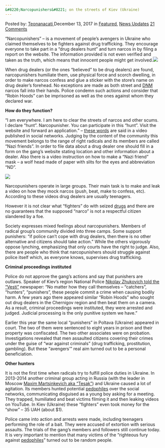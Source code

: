 ```yaml
---
&#8220;Narcopunishers&#8221; on the streets of Kiev (Ukraine)
---
```

<article class="post-listing post-23889 post type-post status-publish format-standard has-post-thumbnail hentry category-deepdot-news category-news-updates tag-kiev tag-narcopunishers tag-streets tag-ukraine">
    <div class="post-inner">
    <p class="post-meta">
    <span>Posted by: <a href="https://www.deepdotweb.com/author/teonanacati/" title="">Teonanacati </a></span>
    <span>December 13, 2017</span>
    <span>in <a href="https://www.deepdotweb.com/category/deepdot-news/" rel="category tag">Featured</a>, <a href="https://www.deepdotweb.com/category/news-updates/" rel="category tag">News Updates</a></span>
    <span><a href="https://www.deepdotweb.com/2017/12/13/narcopunishers-streets-kiev-ukraine/#comments">21 Comments</a></span>
    </p>
    <div class="clear"></div>
    <div class="entry">
    <p>&#8220;Narcopunishers&#8221; &#8211; is a movement of people&#8217;s avengers in Ukraine who claimed themselves to be fighters against drug trafficking. They encourage everyone to take part in a &#8220;drug dealers hunt&#8221; and turn narcos in by filing a report on the website. The information provided is not even verified and taken as the truth, which means that innocent people might get involved.<img class="wp-image-23896" src="https://www.deepdotweb.com/wp-content/uploads/2017/12/word-image-23.jpeg" /></p>
    <p>When drug dealers (or the ones “believed” to be drug dealers) are found, narcopunishers humiliate them, use physical force and scorch dwelling, in order to make narcos confess and glue a sticker with the store&#8217;s name on drug dealer&#8217;s forehead. No exceptions are made as both street and <a href="https://www.deepdotweb.com/dark-net-market-comparison-chart/">DNM</a> narcos fall into their hands. Police condemn such actions and consider that &#8220;Robin Hoods&#8221; can be imprisoned as well as the ones against whom they declared war.</p>
    <p><strong>How do they function?</strong></p>
    <p>&#8220;I am everywhere. I am here to clear the streets of narcos and other scums. I declare &#8220;hunt&#8221;. Narcopunisher. You can participate in this &#8220;hunt&#8221;. Visit the website and forward an application.&#8221; &#8211; <a href="https://vesti-ukr.com/strana/267089-vojna-s-baryhami">these words</a> are said in a video published in social networks. Judging by the content of the community this movement belongs to the range of right radicals and its members are called &#8220;Nazi friends&#8221;. In order to file data about a drug dealer one should fill in a form on the gang&#8217;s website stating location and other information about a dealer. Also there is a video instruction on how to make a &#8220;Nazi friend&#8221; mask &#8211; a wolf head made of paper with slits for the eyes and abbreviation &#8220;ND&#8221;.</p>
    <p><img class="wp-image-23897" src="https://www.deepdotweb.com/wp-content/uploads/2017/12/word-image-24.jpeg" srcset="https://www.deepdotweb.com/wp-content/uploads/2017/12/word-image-24.jpeg 785w, https://www.deepdotweb.com/wp-content/uploads/2017/12/word-image-24-300x169.jpeg 300w" sizes="(max-width: 785px) 100vw, 785px" /></p>
    <p>Narcopunishers operate in large groups. Their main task is to make and leak a video on how they mock narcos (push, beat, make to confess, etc). According to these videos drug dealers are usually teenagers.</p>
    <p>However it is not clear what &#8220;fighters&#8221; do with seized <a href="https://www.deepdotweb.com/tag/drugs/">drugs</a> and there are no guarantees that the supposed &#8220;narco&#8221; is not a respectful citizen slandered by a foe.</p>
    <p>Society expresses mixed feelings about narcopunishers. Members of radical group&#8217;s community divided into three camps. Some support punishers: &#8220;if police can&#8217;t cope with drug dealers, then there is no other alternative and citizens should take action.&#8221; While the others vigorously oppose lynching, emphasizing that only courts have the right to judge. Also, there are people who think that narcopunishers should struggle against police itself which, as everyone knows, supervises drug trafficking.</p>
    <p><strong>Criminal proceedings instituted</strong></p>
    <p><a id="post-23889-_ox90uvz6dw0s"></a> Police do not approve the gang’s actions and say that punishers are outlaws. Speaker of Kiev&#8217;s region National Police <a href="https://gs.fm/texts/20171130/6210716.html">Nikolay Zhukovich told the &#8220;Vesti&#8221;</a> newspaper: &#8220;No matter how they call themselves &#8211; &#8220;catchers&#8221;, &#8220;hunters&#8221;, &#8220;punishers&#8221;, these people commit a crime when causing bodily harm. A few years ago there appeared similar &#8220;Robin Hoods&#8221; who sought out drug dealers in the Chernigov region and then beat them on a camera. As a result, criminal proceedings were instituted, they were arrested and judged. Judicial processing is the only punitive system we have.&#8221;</p>
    <p><a id="post-23889-_gjdgxs"></a> Earlier this year the same local “punishers” in Poltava (Ukraine) appeared in court. The two of them were sentenced to eight years in prison and their property was confiscated. The two other associates were on probation. Investigations revealed that men assaulted citizens covering their crimes under the guise of &#8220;war against criminals&#8221; (drug trafficking, prostitution, gambling). But these &#8220;avengers’&#8221; real aim turned out to be a personal beneficiation.</p>
    <p><strong>Other hunters</strong></p>
    <p>It is not the first time when radicals try to fulfill police duties in Ukraine. In 2013-2014 another criminal group acting in Russia (with the leader in Moscow <a href="http://kazinfo.today/2017/06/28/126266/">Maxim Martsinkevich aka “Tesak”</a>) and Ukraine caused a lot of agitation. Its members hunted potential <a href="https://www.deepdotweb.com/tag/pedophile/">pedophiles</a> over the social networks, communicating disguised as a young boy asking for a meeting. They trapped, humiliated and beat victims filming it and then leaking videos on YouTube. In Kiev (Ukraine) these &#8220;fighters&#8221; even took money for the &#8220;show&#8221; &#8211; 35 UAH (about $1).</p>
    <p>Police came into action and arrests were made, including teenagers performing the role of a bait. They were accused of extortion with serious assaults. The trials of the gang&#8217;s members and followers still continue today. It is very important to mention that many victims of the &#8220;righteous fury against <a href="https://www.deepdotweb.com/tag/pedophile/">pedophiles</a>&#8221; turned out to be random people.</p>
    </div>
    <span style="display:none"><a href="https://www.deepdotweb.com/tag/kiev/" rel="tag">kiev</a> <a href="https://www.deepdotweb.com/tag/narcopunishers/" rel="tag">narcopunishers</a> <a href="https://www.deepdotweb.com/tag/streets/" rel="tag">streets</a> <a href="https://www.deepdotweb.com/tag/ukraine/" rel="tag">ukraine</a></span> <span style="display:none" class="updated">2017-12-13</span>
    <div style="display:none" class="vcard author" itemprop="author" itemscope itemtype="http://schema.org/Person"><strong class="fn" itemprop="name"><a href="https://www.deepdotweb.com/author/teonanacati/" title="Posts by Teonanacati" rel="author">Teonanacati</a></strong></div>
    </div>
</article>

